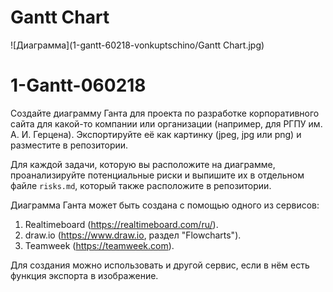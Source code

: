 
# Gantt Chart

![Диаграмма](1-gantt-60218-vonkuptschino/Gantt Chart.jpg)


# 1-Gantt-060218

Создайте диаграмму Ганта для проекта по разработке корпоративного сайта для какой-то компании или организации (например, для РГПУ им. А. И. Герцена). Экспортируйте её как картинку (jpeg, jpg или png) и разместите в репозитории. 

Для каждой задачи, которую вы расположите на диаграмме, проанализируйте потенциальные риски и выпишите их в отдельном файле `risks.md`, который также расположите в репозитории.

Диаграмма Ганта может быть создана с помощью одного из сервисов: 
1. Realtimeboard (https://realtimeboard.com/ru/).
2. draw.io (https://www.draw.io, раздел "Flowcharts").
3. Teamweek (https://teamweek.com).

Для создания можно использовать и другой сервис, если в нём есть функция экспорта в изображение.
